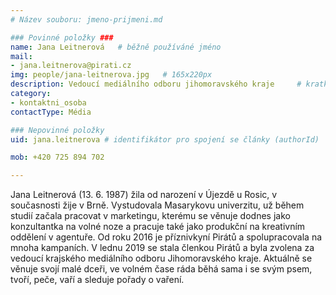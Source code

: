 ```yaml
---
# Název souboru: jmeno-prijmeni.md

### Povinné položky ###
name: Jana Leitnerová  	# běžně používáné jméno
mail:
- jana.leitnerova@pirati.cz
img: people/jana-leitnerova.jpg   # 165x220px
description: Vedoucí mediálního odboru jihomoravského kraje 	# kratký popis, max 160 znaků
category:                
- kontaktni_osoba
contactType: Média

### Nepovinné položky
uid: jana.leitnerova # identifikátor pro spojení se články (authorId)

mob: +420 725 894 702

---
```


Jana Leitnerová (13. 6. 1987) žila od narození v Újezdě u Rosic, v současnosti žije v Brně. Vystudovala Masarykovu univerzitu, už během studií začala pracovat v marketingu, kterému se věnuje dodnes jako konzultantka na volné noze a pracuje také jako produkční na kreativním oddělení v agentuře.
Od roku 2016 je příznivkyní Pirátů a spolupracovala na mnoha kampaních. V lednu 2019 se stala členkou Pirátů a byla zvolena za vedoucí krajského mediálního odboru Jihomoravského kraje.
Aktuálně se věnuje svojí malé dceři, ve volném čase ráda běhá sama i se svým psem, tvoří, peče, vaří a sleduje pořady o vaření.
